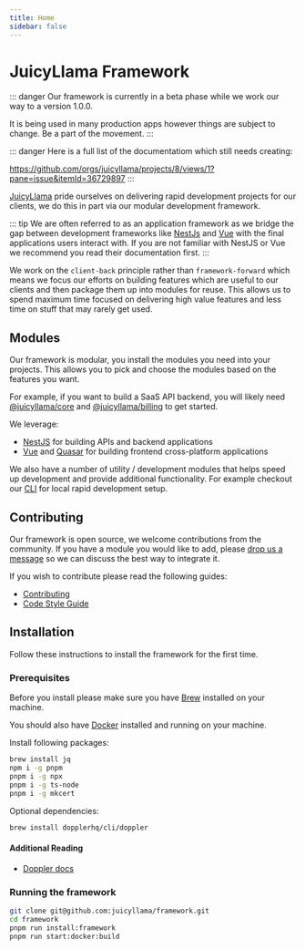 ```yaml
---
title: Home
sidebar: false
---
```


# JuicyLlama Framework

::: danger
Our framework is currently in a beta phase while we work our way to a version 1.0.0.

It is being used in many production apps however things are subject to change. Be a part of the movement. 
:::

::: danger
Here is a full list of the documentatiom which still needs creating: 

https://github.com/orgs/juicyllama/projects/8/views/1?pane=issue&itemId=36729897
:::

[JuicyLlama](https://juicyllama.com) pride ourselves on delivering rapid development projects for our clients, we do this in part via our modular development framework.

::: tip
We are often referred to as an application framework as we bridge the gap between development frameworks like [NestJs](https://nestjs.com/) and [Vue](https://vuejs.org) with the final applications users interact with. If you are not familiar with NestJS or Vue we recommend you read their documentation first.
:::

We work on the `client-back` principle rather than `framework-forward` which means we focus our efforts on building features which are useful to our clients and then package them up into modules for reuse. This allows us to spend maximum time focused on delivering high value features and less time on stuff that may rarely get used.

## Modules

Our framework is modular, you install the modules you need into your projects. This allows you to pick and choose the modules based on the features you want.

For example, if you want to build a SaaS API backend, you will likely need [@juicyllama/core](/backend/core) and [@juicyllama/billing](/backend/billing) to get started.

We leverage:

* [NestJS](https://nestjs.com/) for building APIs and backend applications
* [Vue](https://vuejs.org) and [Quasar](https://quasar.dev/) for building frontend cross-platform applications

We also have a number of utility / development modules that helps speed up development and provide additional functionality. For example checkout our [CLI](/cli) for local rapid development setup.

## Contributing

Our framework is open source, we welcome contributions from the community. If you have a module you would like to add, please [drop us a message](/support) so we can discuss the best way to integrate it.

If you wish to contribute please read the following guides:

* [Contributing](/developers/contributing)
* [Code Style Guide](/developers/code-style-guide)


## Installation

Follow these instructions to install the framework for the first time.

### Prerequisites

Before you install please make sure you have [Brew](https://docs.brew.sh/Installation) installed on your machine.

You should also have [Docker](https://docs.docker.com/get-docker/) installed and running on your machine. 

Install following packages:

```bash
brew install jq
npm i -g pnpm 
pnpm i -g npx
pnpm i -g ts-node
pnpm i -g mkcert
```

Optional dependencies:

```bash
brew install dopplerhq/cli/doppler
```

#### Additional Reading

- [Doppler docs](https://docs.doppler.com/docs/install-cli)


### Running the framework

```bash
git clone git@github.com:juicyllama/framework.git
cd framework
pnpm run install:framework
pnpm run start:docker:build
```